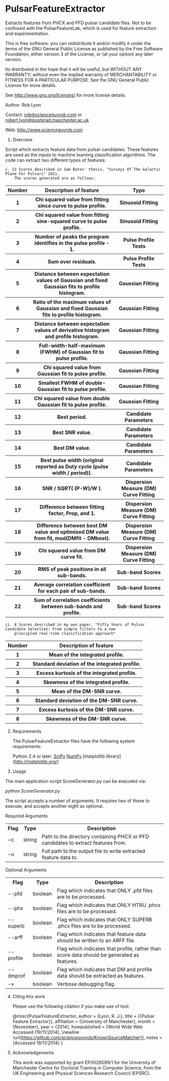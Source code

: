 # PulsarFeatureExtractor
Extracts features from PHCX and PFD pulsar candidate files. Not to be
confused with the PulsarFeatureLab, which is used for feature extraction
and experimentation.

This is free software: you can redistribute it and/or modify
it under the terms of the GNU General Public License as published by
the Free Software Foundation, either version 3 of the License, or
(at your option) any later version.

Its distributed in the hope that it will be useful,
but WITHOUT ANY WARRANTY; without even the implied warranty of
MERCHANTABILITY or FITNESS FOR A PARTICULAR PURPOSE.  See the
GNU General Public License for more details.

See <http://www.gnu.org/licenses/> for more license details.

Author:       Rob Lyon
 
Contact:    rob@scienceguyrob.com or robert.lyon@postgrad.manchester.ac.uk

Web:        http://www.scienceguyrob.com

1.	Overview

Script which extracts feature data from pulsar candidates. These features are used as the inputs to machine
learning classification algorithms. The code can extract two different types of features:

	i. 22 Scores described in Sam Bates' thesis, "Surveys Of The Galactic Plane For Pulsars" 2011.
		The scores generated are as follows:
		
<table>
	<tr>
		<th>Number</th>
		<th>Description of feature </th>
		<th>Type</th>
	</tr>
	<tr>
		<th>1</th>
		<th>Chi squared value from fitting since curve to pulse profile. </th>
		<th>Sinusoid Fitting</th>
	</tr>
	<tr>
		<th>2</th>
		<th>Chi squared value from fitting sine-squared curve to pulse profile.</th>
		<th>Sinusoid Fitting</th>
	</tr>
	<tr>
		<th>3</th>
		<th>Number of peaks the program identifies in the pulse profile - 1.</th>
		<th>Pulse Profile Tests</th>
	</tr>
	<tr>
		<th>4</th>
		<th>Sum over residuals. </th>
		<th>Pulse Profile Tests</th>
	</tr>
	<tr>
		<th>5</th>
		<th>Distance between expectation values of Gaussian and fixed Gaussian fits to profile histogram.</th>
		<th>Gaussian Fitting</th>
	</tr>
	<tr>
		<th>6</th>
		<th>Ratio of the maximum values of Gaussian and fixed Gaussian fits to profile histogram.</th>
		<th>Gaussian Fitting</th>
	</tr>
	<tr>
		<th>7</th>
		<th>Distance between expectation values of derivative histogram and profile histogram.</th>
		<th>Gaussian Fitting</th>
	</tr>
	<tr>
		<th>8</th>
		<th>Full-width-half-maximum (FWHM) of Gaussian fit to pulse profile.</th>
		<th>Gaussian Fitting</th>
	</tr>
	<tr>
		<th>9</th>
		<th>Chi squared value from Gaussian fit to pulse profile. </th>
		<th>Gaussian Fitting</th>
	</tr>
	<tr>
		<th>10</th>
		<th>Smallest FWHM of double-Gaussian fit to pulse profile. </th>
		<th>Gaussian Fitting</th>
	</tr>
	<tr>
		<th>11</th>
		<th>Chi squared value from double Gaussian fit to pulse profile.</th>
		<th>Gaussian Fitting</th>
	</tr>
	<tr>
		<th>12</th>
		<th>Best period.</th>
		<th>Candidate Parameters</th>
	</tr>
	<tr>
		<th>13</th>
		<th>Best SNR value.</th>
		<th>Candidate Parameters</th>
	</tr>
	<tr>
		<th>14</th>
		<th>Best DM value.</th>
		<th>Candidate Parameters</th>
	</tr>
	<tr>
		<th>15</th>
		<th>Best pulse width (original reported as Duty cycle (pulse width / period)).</th>
		<th>Candidate Parameters</th>
	</tr>
	<tr>
		<th>16</th>
		<th>SNR / SQRT( (P-W)/W ).</th>
		<th>Dispersion Measure (DM) Curve Fitting</th>
	</tr>
	<tr>
		<th>17</th>
		<th>Difference between fitting factor, Prop, and 1.</th>
		<th>Dispersion Measure (DM) Curve Fitting</th>
	</tr>
	<tr>
		<th>18</th>
		<th>Difference between best DM value and optimised DM value from fit, mod(DMfit - DMbest).</th>
		<th>Dispersion Measure (DM) Curve Fitting</th>
	</tr>
	<tr>
		<th>19</th>
		<th>Chi squared value from DM curve fit.</th>
		<th>Dispersion Measure (DM) Curve Fitting</th>
	</tr>
	<tr>
		<th>20</th>
		<th>RMS of peak positions in all sub-bands.</th>
		<th>Sub-band Scores</th>
	</tr>
	<tr>
		<th>21</th>
		<th>Average correlation coefficient for each pair of sub-bands.</th>
		<th>Sub-band Scores</th>
	</tr>
	<tr>
		<th>22</th>
		<th>Sum of correlation coefficients between sub-bands and profile.</th>
		<th>Sub-band Scores</th>
	</tr>
</table>
  	
  	ii. 8 Scores described in my own paper, "Fifty Years of Pulsar Candidate Selection: From simple filters to a new
  		principled real-time classification approach"
		
<table>
	<tr>
		<th>Number</th>
		<th>Description of feature </th>
	</tr>
	<tr>
		<th>1</th>
		<th>Mean of the integrated profile.</th>
	</tr>
	<tr>
		<th>2</th>
		<th>Standard deviation of the integrated profile.</th>
	</tr>
	<tr>
		<th>3</th>
		<th>Excess kurtosis of the integrated profile.</th>
	</tr>
	<tr>
		<th>4</th>
		<th>Skewness of the integrated profile.</th>
	</tr>
	<tr>
		<th>5</th>
		<th>Mean of the DM-SNR curve.</th>
	</tr>
	<tr>
		<th>6</th>
		<th>Standard deviation of the DM-SNR curve.</th>
	</tr>
	<tr>
		<th>7</th>
		<th>Excess kurtosis of the DM-SNR curve.</th>
	</tr>
	<tr>
		<th>8</th>
		<th>Skewness of the DM-SNR curve.</th>
	</tr>
</table>	
  	
2. Requirements

	The PulsarFeatureExtractor files have the following system requirements:

	Python 2.4 or later.
	[SciPy](http://www.scipy.org/)
	[NumPy](http://www.numpy.org/)
	[matplotlib library] (http://matplotlib.org/)

3. Usage

The main application script ScoreGenerator.py can be executed via:
	
<i>python ScoreGenerator.py</i>
	
The script accepts a number of arguments. It requires two of these to execute, and accepts another eight as optional.
	
Required Arguments
	
<table>
  <tr>
    <th>Flag</th>
    <th>Type</th>
    <th>Description</th>
  </tr>
  <tr>
    <td>−c</td>
    <td>string</td>
    <td>Path to the directory containing PHCX or PFD candidates to extract features from.</td>
  </tr>
  <tr>
    <td>−o</td>
    <td>string</td>
    <td>Full path to the output file to write extracted feature data to.</td>
  </tr>
</table>

Optional Arguments

<table>
  <tr>
    <th>Flag</th>
    <th>Type</th>
    <th>Description</th>
  </tr>
  <tr>
    <td>--pfd</td>
    <td>boolean</td>
    <td>Flag which indicates that ONLY .pfd files are to be processed.</td>
  </tr>
  <tr>
    <td>--phx</td>
    <td>boolean</td>
    <td>Flag which indicates that ONLY HTRU .phcx files are to be processed.</td>
  </tr>
  <tr>
    <td>--superb</td>
    <td>boolean</td>
    <td>Flag which indicates that ONLY SUPERB .phcx files are to be processed.</td>
  </tr>
  <tr>
    <td>--arff</td>
    <td>boolean</td>
    <td>Flag which indicates that feature data should be written to an ARFF file.</td>
  </tr>
  <tr>
    <td>--profile</td>
    <td>boolean</td>
    <td>Flag which indicates that profile, rather than score data should be generated as features.</td>
  </tr>
  <tr>
    <td>--dmprof</td>
    <td>boolean</td>
    <td>Flag which indicates that DM and profile data should be extracted as features.</td>
  </tr>
  <tr>
    <td>-v</td>
    <td>boolean</td>
    <td>Verbose debugging flag.</td>
  </tr>
</table>

4. Citing this work

	Please use the following citation if you make use of tool:
	
	@misc{PulsarFeatureExtractor,
	author = {Lyon, R. J.},
	title  = {{Pulsar Feature Extractor}},
	affiliation = {University of Manchester},
	month  = {November},
	year   = {2014},
	howpublished = {World Wide Web Accessed (19/11/2014), \newline \url{https://github.com/scienceguyrob/KnownSourceMatcher}},
	notes  = {Accessed 19/11/2014}
	}
	
5. Acknowledgements

	This work was supported by grant EP/I028099/1 for the University of Manchester Centre for
	Doctoral Training in Computer Science, from the UK Engineering and Physical Sciences Research
	Council (EPSRC).